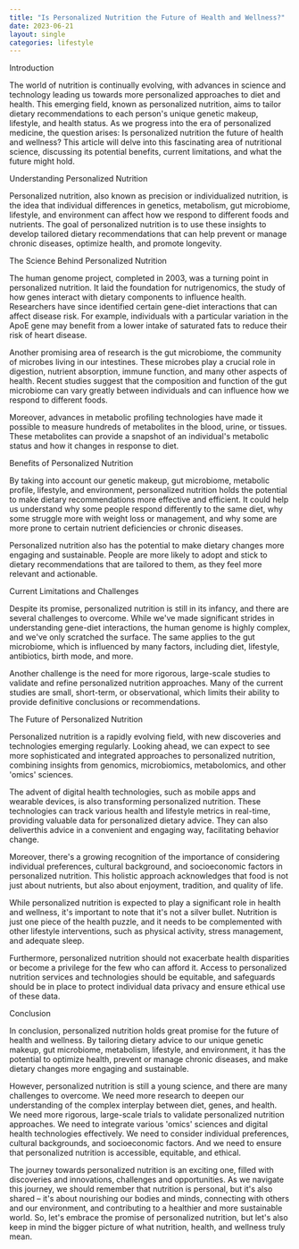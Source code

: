 ```yaml
---
title: "Is Personalized Nutrition the Future of Health and Wellness?"
date: 2023-06-21
layout: single
categories: lifestyle
---
```

Introduction

The world of nutrition is continually evolving, with advances in science and technology leading us towards more personalized approaches to diet and health. This emerging field, known as personalized nutrition, aims to tailor dietary recommendations to each person's unique genetic makeup, lifestyle, and health status. As we progress into the era of personalized medicine, the question arises: Is personalized nutrition the future of health and wellness? This article will delve into this fascinating area of nutritional science, discussing its potential benefits, current limitations, and what the future might hold.

Understanding Personalized Nutrition

Personalized nutrition, also known as precision or individualized nutrition, is the idea that individual differences in genetics, metabolism, gut microbiome, lifestyle, and environment can affect how we respond to different foods and nutrients. The goal of personalized nutrition is to use these insights to develop tailored dietary recommendations that can help prevent or manage chronic diseases, optimize health, and promote longevity.

The Science Behind Personalized Nutrition

The human genome project, completed in 2003, was a turning point in personalized nutrition. It laid the foundation for nutrigenomics, the study of how genes interact with dietary components to influence health. Researchers have since identified certain gene-diet interactions that can affect disease risk. For example, individuals with a particular variation in the ApoE gene may benefit from a lower intake of saturated fats to reduce their risk of heart disease.

Another promising area of research is the gut microbiome, the community of microbes living in our intestines. These microbes play a crucial role in digestion, nutrient absorption, immune function, and many other aspects of health. Recent studies suggest that the composition and function of the gut microbiome can vary greatly between individuals and can influence how we respond to different foods.

Moreover, advances in metabolic profiling technologies have made it possible to measure hundreds of metabolites in the blood, urine, or tissues. These metabolites can provide a snapshot of an individual's metabolic status and how it changes in response to diet.

Benefits of Personalized Nutrition

By taking into account our genetic makeup, gut microbiome, metabolic profile, lifestyle, and environment, personalized nutrition holds the potential to make dietary recommendations more effective and efficient. It could help us understand why some people respond differently to the same diet, why some struggle more with weight loss or management, and why some are more prone to certain nutrient deficiencies or chronic diseases.

Personalized nutrition also has the potential to make dietary changes more engaging and sustainable. People are more likely to adopt and stick to dietary recommendations that are tailored to them, as they feel more relevant and actionable.

Current Limitations and Challenges

Despite its promise, personalized nutrition is still in its infancy, and there are several challenges to overcome. While we've made significant strides in understanding gene-diet interactions, the human genome is highly complex, and we've only scratched the surface. The same applies to the gut microbiome, which is influenced by many factors, including diet, lifestyle, antibiotics, birth mode, and more.

Another challenge is the need for more rigorous, large-scale studies to validate and refine personalized nutrition approaches. Many of the current studies are small, short-term, or observational, which limits their ability to provide definitive conclusions or recommendations.

The Future of Personalized Nutrition

Personalized nutrition is a rapidly evolving field, with new discoveries and technologies emerging regularly. Looking ahead, we can expect to see more sophisticated and integrated approaches to personalized nutrition, combining insights from genomics, microbiomics, metabolomics, and other 'omics' sciences.

The advent of digital health technologies, such as mobile apps and wearable devices, is also transforming personalized nutrition. These technologies can track various health and lifestyle metrics in real-time, providing valuable data for personalized dietary advice. They can also deliverthis advice in a convenient and engaging way, facilitating behavior change.

Moreover, there's a growing recognition of the importance of considering individual preferences, cultural background, and socioeconomic factors in personalized nutrition. This holistic approach acknowledges that food is not just about nutrients, but also about enjoyment, tradition, and quality of life.

While personalized nutrition is expected to play a significant role in health and wellness, it's important to note that it's not a silver bullet. Nutrition is just one piece of the health puzzle, and it needs to be complemented with other lifestyle interventions, such as physical activity, stress management, and adequate sleep.

Furthermore, personalized nutrition should not exacerbate health disparities or become a privilege for the few who can afford it. Access to personalized nutrition services and technologies should be equitable, and safeguards should be in place to protect individual data privacy and ensure ethical use of these data.

Conclusion

In conclusion, personalized nutrition holds great promise for the future of health and wellness. By tailoring dietary advice to our unique genetic makeup, gut microbiome, metabolism, lifestyle, and environment, it has the potential to optimize health, prevent or manage chronic diseases, and make dietary changes more engaging and sustainable.

However, personalized nutrition is still a young science, and there are many challenges to overcome. We need more research to deepen our understanding of the complex interplay between diet, genes, and health. We need more rigorous, large-scale trials to validate personalized nutrition approaches. We need to integrate various 'omics' sciences and digital health technologies effectively. We need to consider individual preferences, cultural backgrounds, and socioeconomic factors. And we need to ensure that personalized nutrition is accessible, equitable, and ethical.

The journey towards personalized nutrition is an exciting one, filled with discoveries and innovations, challenges and opportunities. As we navigate this journey, we should remember that nutrition is personal, but it's also shared – it's about nourishing our bodies and minds, connecting with others and our environment, and contributing to a healthier and more sustainable world. So, let's embrace the promise of personalized nutrition, but let's also keep in mind the bigger picture of what nutrition, health, and wellness truly mean.